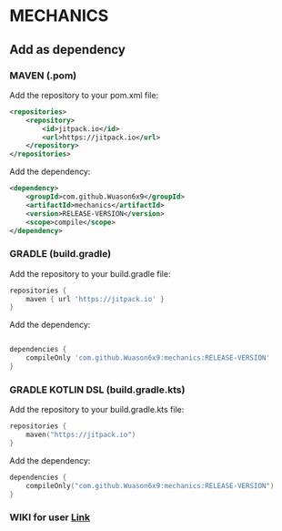 # MECHANICS

## Add as dependency

### MAVEN (**.pom**)

Add the repository to your pom.xml file:
```xml
<repositories>
    <repository>
        <id>jitpack.io</id>
        <url>https://jitpack.io</url>
    </repository>
</repositories>
```

Add the dependency:
```xml
<dependency>
    <groupId>com.github.Wuason6x9</groupId>
    <artifactId>mechanics</artifactId>
    <version>RELEASE-VERSION</version>
    <scope>compile</scope>
</dependency>
```

### GRADLE (**build.gradle**)

Add the repository to your build.gradle file:
```gradle
repositories {
    maven { url 'https://jitpack.io' }
}
```

Add the dependency:
```gradle

dependencies {
    compileOnly 'com.github.Wuason6x9:mechanics:RELEASE-VERSION'
}
```

### GRADLE KOTLIN DSL (**build.gradle.kts**)

Add the repository to your build.gradle.kts file:
```kotlin
repositories {
    maven("https://jitpack.io")
}
```

Add the dependency:
```kotlin
dependencies {
    compileOnly("com.github.Wuason6x9:mechanics:RELEASE-VERSION")
}
```

### WIKI for user [Link](https://wiki.techmc.es/en/mechanics)